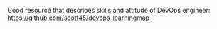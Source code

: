 Good resource that describes skills and attitude of DevOps engineer:
https://github.com/scott45/devops-learningmap
